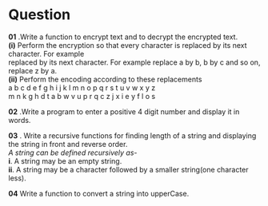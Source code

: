 # Question
 **01** .Write a function to encrypt text and to decrypt the encrypted text. <br>
**(i)** Perform the encryption so that every character is replaced by its next character. For example <br>
    replaced by its next character. For example replace a by b, b by c and so on, replace z by a. <br>
**(ii)** Perform the encoding according to these replacements <br>
a b c d e f g h i j k l m n o p q r s t u v w x y z <br>
m n k g h d t a b w v u p r q c z j x i e y f l o s <br>


**02** .Write a program to enter a positive 4 digit number and display it in words.


**03** . Write a recursive functions for finding length of a string and displaying the string in front and reverse order. <br>
*A string can be defined recursively as-* <br>
**i**. A string may be an empty string.<br>
**ii**. A string may be a character followed by a smaller string(one character less).<br>


**04** Write a function to convert a string into upperCase. <br>